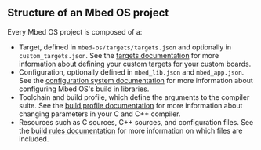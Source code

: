 ## Structure of an Mbed OS project

Every Mbed OS project is composed of a:

 * Target, defined in `mbed-os/targets/targets.json` and optionally in `custom_targets.json`. See the [targets documentation](../tools/mbed-targets.html) for more information about defining your custom targets for your custom boards.
 * Configuration, optionally defined in `mbed_lib.json` and `mbed_app.json`. See the [configuration system documentation](../reference/configuration.html) for more information about configuring Mbed OS's build in libraries.
 * Toolchain and build profile, which define the arguments to the compiler suite. See the [build profile documentation](../tools/build-profiles.html) for more information about changing parameters in your C and C++ compiler.
 * Resources such as C sources, C++ sources, and configuration files. See the [build rules documentation](../reference/mbed-os-build-rules.html) for more information on which files are included.
